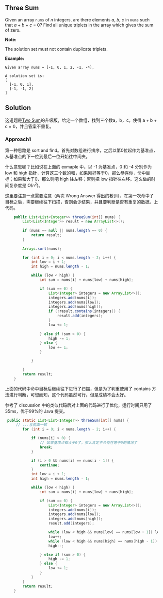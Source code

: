 ## Three Sum

Given an array `nums` of *n* integers, are there elements *a*, *b*, *c* in `nums` such that *a* + *b* + *c* = 0? Find all unique triplets in the array which gives the sum of zero.

**Note:**

The solution set must not contain duplicate triplets.

**Example:**

```
Given array nums = [-1, 0, 1, 2, -1, -4],

A solution set is:
[
  [-1, 0, 1],
  [-1, -1, 2]
]
```

## Solution

这道题是[Two Sum](https://github.com/ijays7/LeetCode/blob/master/1_Two%20Sum.md)的升级版，给定一个数组，找到三个数a，b，c，使得 a + b + c = 0，并且答案不重复。

### Approach1

第一种思路是 sort and find。首先对数组进行排序，之后以第0位起作为基准点，从基准点的下一位到最后一位开始往中间夹。

什么意思呢？比如说在上面的 exmaple 中，以 -1 为基准点，0 和 -4 分别作为 low 和 high 指针，计算这三个数的和，如果刚好等于0，那么恭喜你，命中目标；如果和大于0，那么则吧 high 往左移；否则把 low 指针往右移。这么做的时间复杂度是 O($n^2$)。

这里要注意一点需要注意（两次 Wrong Answer 得出的教训），在第一次命中了目标之后，需要继续往下扫描，否则会少结果，并且要判断是否有重复的数据。上代码。

```java
    public List<List<Integer>> threeSum(int[] nums) {
        List<List<Integer>> result = new ArrayList<>();
        
        if (nums == null || nums.length == 0) {
            return result;
        }
     
        Arrays.sort(nums);

        for (int i = 0; i < nums.length - 2; i++) {
            int low = i + 1;
            int high = nums.length - 1;

            while (low < high) {
                int sum = nums[i] + nums[low] + nums[high];

                if (sum == 0) {
                    List<Integer> integers = new ArrayList<>();
                    integers.add(nums[i]);
                    integers.add(nums[low]);
                    integers.add(nums[high]);
                    if (!result.contains(integers)) {
                        result.add(integers);
                    }
                    low += 1;
                    
                } else if (sum > 0) {
                    high -= 1;
                } else {
                    low += 1;
                }

            }

        }
        return result;
    }
```

上面的代码中命中目标后继续往下进行了扫描，但是为了判重使用了 contains 方法进行判断，可想而知，这个代码虽然可行，但是成绩不会太好。

参考了 discussion 中的类似代码后对上面的代码进行了优化，运行时间只用了35ms，优于99%的 Java 提交。

```java
 public static List<List<Integer>> threeSum(int[] nums) {
     // ...与前面一致
        for (int i = 0; i < nums.length - 2; i++) {

            if (nums[i] > 0) {
                // 如果基准点都大于0了，那么肯定不会存在等于0的情况了
                break;
            }

            if (i > 0 && nums[i] == nums[i - 1]) {
                continue;
            }
            int low = i + 1;
            int high = nums.length - 1;

            while (low < high) {
                int sum = nums[i] + nums[low] + nums[high];

                if (sum == 0) {
                    List<Integer> integers = new ArrayList<>();
                    integers.add(nums[i]);
                    integers.add(nums[low]);
                    integers.add(nums[high]);
                    result.add(integers);

                    while (low < high && nums[low] == nums[low + 1]) low++;
                    low++;
                    while (low < high && nums[high] == nums[high - 1]) high--;
                    high--;

                } else if (sum > 0) {
                    high -= 1;
                } else {
                    low += 1;
                }
            }
        }
        return result;
    }
```



